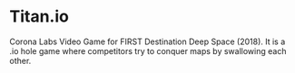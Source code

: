 # Titan.io
Corona Labs Video Game for FIRST Destination Deep Space (2018). 
It is a .io hole game where competitors try to conquer maps by swallowing each other. 

